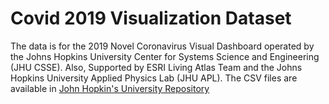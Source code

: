 # Covid 2019 Visualization Dataset

The data is for the 2019 Novel Coronavirus Visual Dashboard operated by the Johns Hopkins University Center for Systems Science and Engineering (JHU CSSE). Also, Supported by ESRI Living Atlas Team and the Johns Hopkins University Applied Physics Lab (JHU APL). The CSV files are available in [John Hopkin's University Repository](https://github.com/CSSEGISandData/COVID-19)
